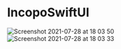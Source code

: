 # IncopoSwiftUI

![Screenshot 2021-07-28 at 18 03 50](https://user-images.githubusercontent.com/38860865/127348037-9a8a25e6-5d4d-47bb-8576-2c905c55626a.png)
![Screenshot 2021-07-28 at 18 03 33](https://user-images.githubusercontent.com/38860865/127348045-e6accce3-b4b4-46f1-99eb-514341562df9.png)

